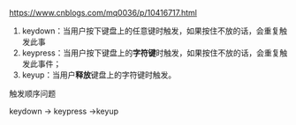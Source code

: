 https://www.cnblogs.com/mq0036/p/10416717.html



1. keydown：当用户按下键盘上的任意键时触发，如果按住不放的话，会重复触发此事
2. keypress：当用户按下键盘上的**字符键**时触发，如果按住不放的话，会重复触发此事件；
3. keyup：当用户**释放**键盘上的字符键时触发。



触发顺序问题

keydown -> keypress ->keyup

